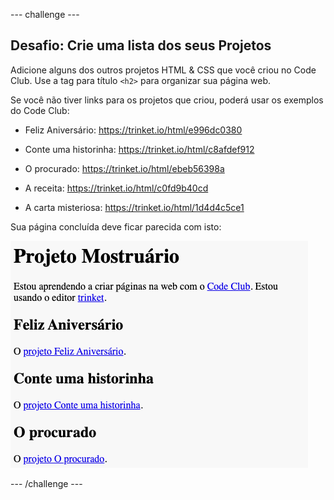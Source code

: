 \--- challenge \---

## Desafio: Crie uma lista dos seus Projetos

Adicione alguns dos outros projetos HTML & CSS que você criou no Code Club. Use a tag para título `<h2>` para organizar sua página web.

Se você não tiver links para os projetos que criou, poderá usar os exemplos do Code Club:

+ Feliz Aniversário: <https://trinket.io/html/e996dc0380>

+ Conte uma historinha: <https://trinket.io/html/c8afdef912>

+ O procurado: <https://trinket.io/html/ebeb56398a>

+ A receita: <https://trinket.io/html/c0fd9b40cd>

+ A carta misteriosa: <https://trinket.io/html/1d4d4c5ce1>

Sua página concluída deve ficar parecida com isto:

![captura de tela](images/showcase-h2-projects.png)

\--- /challenge \---